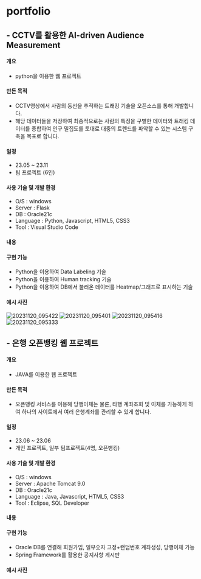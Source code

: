 # portfolio


## - CCTV를 활용한 AI-driven Audience Measurement
#### 개요
- python을 이용한 웹 프로젝트

#### 만든 목적
- CCTV영상에서 사람의 동선을 추적하는 트래킹 기술을 오픈소스를 통해 개발합니다.
- 해당 데이터들을 저장하여 최종적으로는 사람의 특징을 구별한 데이터와 트래킹 데이터를 종합하여
  인구 밀집도를 토대로 대중의 트렌드를 파악할 수 있는 시스템 구축을 목표로 합니다.

#### 일정
- 23.05 ~ 23.11
- 팀 프로젝트 (6인)
   
#### 사용 기술 및 개발 환경
- O/S : windows
- Server : Flask
- DB : Oracle21c
- Language : Python, Javascript, HTML5, CSS3
- Tool : Visual Studio Code

#### 내용
#### 구현 기능
- Python을 이용하여 Data Labeling 기술
- Python을 이용하여 Human tracking 기술
- Python을 이용하여 DB에서 불러온 데이터를 Heatmap/그래프로 표시하는 기술

#### 예시 사진
![20231120_095422](https://github.com/Jiyeon0504/portfolio/assets/126840588/e96c1de6-6067-462e-9c4f-61acd86fca2c)
![20231120_095401](https://github.com/Jiyeon0504/portfolio/assets/126840588/9ad1fe3c-c3bb-48d4-950c-dff7a4053638)
![20231120_095416](https://github.com/Jiyeon0504/portfolio/assets/126840588/00228954-eed3-4321-8794-e3187b14f517)
![20231120_095333](https://github.com/Jiyeon0504/portfolio/assets/126840588/b0abd117-69b2-4eb9-903c-aec1d711c79f)



## - 은행 오픈뱅킹 웹 프로젝트
#### 개요
- JAVA를 이용한 웹 프로젝트

#### 만든 목적
- 오픈뱅킹 서비스를 이용해 당행이체는 물론, 타행 계좌조회 및 이체를 가능하게 하여 하나의 사이트에서 
  여러 은행계좌를 관리할 수 있게 합니다.

#### 일정
- 23.06 ~ 23.06
- 개인 프로젝트, 일부 팀프로젝트(4명, 오픈뱅킹)
   
#### 사용 기술 및 개발 환경
- O/S : windows
- Server : Apache Tomcat 9.0
- DB : Oracle21c
- Language : Java, Javascript, HTML5, CSS3
- Tool : Eclipse, SQL Developer

#### 내용
#### 구현 기능
- Oracle DB를 연결해 회원가입, 일부숫자 고정+랜덤번호 계좌생성, 당행이체 가능
- Spring Framework를 활용한 공지사항 게시판

#### 예시 사진
